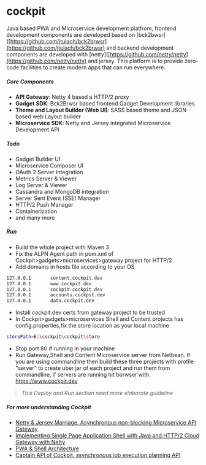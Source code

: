 
# cockpit
Java based PWA and Microservice development platfrom, frontend development components are developed based on [bck2bwsr]([https://github.com/jtulach/bck2brwsr](https://github.com/jtulach/bck2brwsr) and backend development components are developed with [netty]([https://github.com/netty/netty](https://github.com/netty/netty) and jersey. This platform is to provide zero-code facilities to create modern apps that can run everywhere. 

##### Core Components
- **API Gateway**: Netty 4 based a HTTP/2 proxy 
- **Gadget SDK**: Bck2Brwsr based frontend Gadget Development libraries
- **Theme and Layout Builder (Web UI)**: SASS based theme and JSON based web Layout builder 
- **Microservice SDK**: Netty and Jersey integrated Microservice Development API

##### Todo
- Gadget Builder UI
- Microservice Composer UI
- OAuth 2 Server Integration
- Metrics Server & Viewer
- Log Server & Viewer
- Cassandra and MongoDB integration
- Server Sent Event (SSE) Manager
- HTTP/2 Push Manager
- Containerization 
- and many more 

##### Run 
- Build the whole project with Maven 3
- Fix the ALPN Agent path in pom.xml of Cockpit>gadgets>microservices>gateway project for HTTP/2 
- Add domains in hosts file according to your OS
```sh
127.0.0.1       content.cockpit.dev
127.0.0.1       www.cockpit.dev
127.0.0.1       cockpit.cockpit.dev
127.0.0.1       accounts.cockpit.dev
127.0.0.1       data.cockpit.dev
```
- Install cockpit.dev certs from gateway project to be trusted
- In Cockpit>gadgets>microservices Shell and Content projects has config.properties,fix the store location as your local machine
```sh
storePath=E:\cockpit\cockpit\store
```
- Stop port 80 if running in your machine
- Run Gateway,Shell and Content Microservice server from Netbean. If you are using commandline 
then build these three projects with profile "server" to create uber jar of each project and run them from commandline,
if servers are running hit borwser with https://www.cockpit.dev
> *This Deploy and Run section need more elaborate guideline*
##### For more understanding Cockpit
- [Netty & Jersey Marriage, Asynchronous non-blocking Microservice API Gateway](https://medium.com/@mrmanna/netty-jersey-marriage-b7f12ac8d4a9)
- [Implementing Single Page Application Shell with Java and HTTP/2 Cloud Gateway with Netty](https://medium.com/@mrmanna/implementing-single-page-application-shell-with-java-and-http-2-cloud-gateway-with-netty-aa0d083d38ca)
- [PWA & Shell Architecture](https://medium.com/@mrmanna/pwa-shell-architecture-84dca8c29149)
- [Captain API of Cockpit, asynchronous job execution planning API](https://medium.com/@mrmanna/captain-api-of-cockpit-d1c7ab9dc30f)
  
